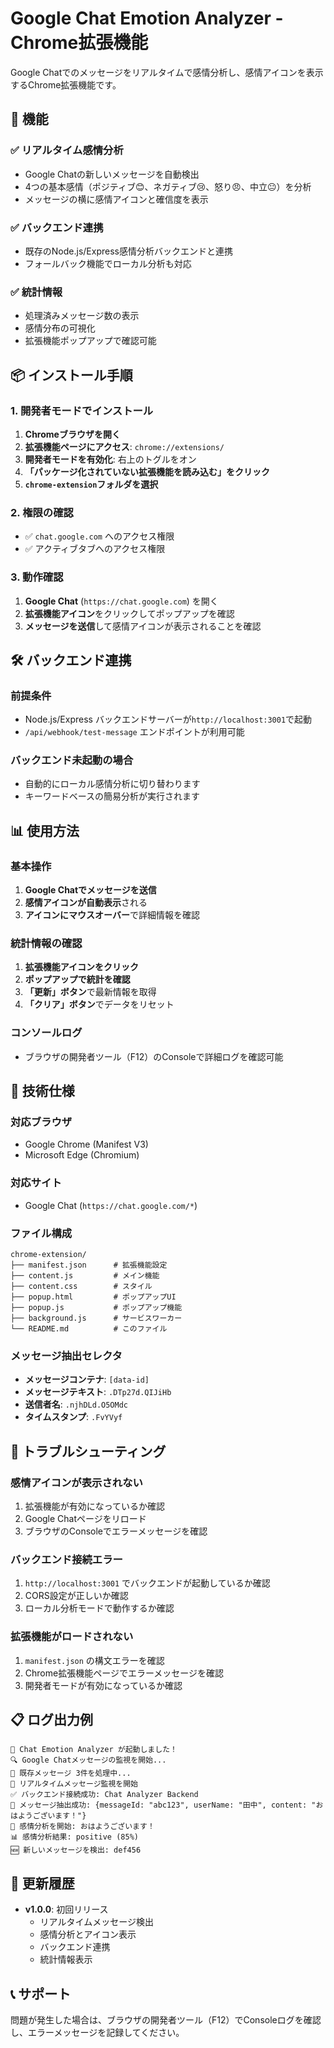 # Google Chat Emotion Analyzer - Chrome拡張機能

Google Chatでのメッセージをリアルタイムで感情分析し、感情アイコンを表示するChrome拡張機能です。

## 🚀 **機能**

### ✅ **リアルタイム感情分析**
- Google Chatの新しいメッセージを自動検出
- 4つの基本感情（ポジティブ😊、ネガティブ😢、怒り😠、中立😐）を分析
- メッセージの横に感情アイコンと確信度を表示

### ✅ **バックエンド連携**
- 既存のNode.js/Express感情分析バックエンドと連携
- フォールバック機能でローカル分析も対応

### ✅ **統計情報**
- 処理済みメッセージ数の表示
- 感情分布の可視化
- 拡張機能ポップアップで確認可能

## 📦 **インストール手順**

### **1. 開発者モードでインストール**

1. **Chromeブラウザを開く**
2. **拡張機能ページにアクセス**: `chrome://extensions/`
3. **開発者モードを有効化**: 右上のトグルをオン
4. **「パッケージ化されていない拡張機能を読み込む」をクリック**
5. **`chrome-extension`フォルダを選択**

### **2. 権限の確認**
- ✅ `chat.google.com` へのアクセス権限
- ✅ アクティブタブへのアクセス権限

### **3. 動作確認**
1. **Google Chat** (`https://chat.google.com`) を開く
2. **拡張機能アイコン**をクリックしてポップアップを確認
3. **メッセージを送信**して感情アイコンが表示されることを確認

## 🛠️ **バックエンド連携**

### **前提条件**
- Node.js/Express バックエンドサーバーが`http://localhost:3001`で起動
- `/api/webhook/test-message` エンドポイントが利用可能

### **バックエンド未起動の場合**
- 自動的にローカル感情分析に切り替わります
- キーワードベースの簡易分析が実行されます

## 📊 **使用方法**

### **基本操作**
1. **Google Chatでメッセージを送信**
2. **感情アイコンが自動表示**される
3. **アイコンにマウスオーバー**で詳細情報を確認

### **統計情報の確認**
1. **拡張機能アイコンをクリック**
2. **ポップアップで統計を確認**
3. **「更新」ボタン**で最新情報を取得
4. **「クリア」ボタン**でデータをリセット

### **コンソールログ**
- ブラウザの開発者ツール（F12）のConsoleで詳細ログを確認可能

## 🔧 **技術仕様**

### **対応ブラウザ**
- Google Chrome (Manifest V3)
- Microsoft Edge (Chromium)

### **対応サイト**
- Google Chat (`https://chat.google.com/*`)

### **ファイル構成**
```
chrome-extension/
├── manifest.json      # 拡張機能設定
├── content.js         # メイン機能
├── content.css        # スタイル
├── popup.html         # ポップアップUI
├── popup.js           # ポップアップ機能
├── background.js      # サービスワーカー
└── README.md          # このファイル
```

### **メッセージ抽出セレクタ**
- **メッセージコンテナ**: `[data-id]`
- **メッセージテキスト**: `.DTp27d.QIJiHb`
- **送信者名**: `.njhDLd.O5OMdc`
- **タイムスタンプ**: `.FvYVyf`

## 🐛 **トラブルシューティング**

### **感情アイコンが表示されない**
1. 拡張機能が有効になっているか確認
2. Google Chatページをリロード
3. ブラウザのConsoleでエラーメッセージを確認

### **バックエンド接続エラー**
1. `http://localhost:3001` でバックエンドが起動しているか確認
2. CORS設定が正しいか確認
3. ローカル分析モードで動作するか確認

### **拡張機能がロードされない**
1. `manifest.json` の構文エラーを確認
2. Chrome拡張機能ページでエラーメッセージを確認
3. 開発者モードが有効になっているか確認

## 📋 **ログ出力例**

```
🚀 Chat Emotion Analyzer が起動しました！
🔍 Google Chatメッセージの監視を開始...
📝 既存メッセージ 3件を処理中...
👀 リアルタイムメッセージ監視を開始
✅ バックエンド接続成功: Chat Analyzer Backend
💬 メッセージ抽出成功: {messageId: "abc123", userName: "田中", content: "おはようございます！"}
🧠 感情分析を開始: おはようございます！
📊 感情分析結果: positive (85%)
🆕 新しいメッセージを検出: def456
```

## 🔄 **更新履歴**

- **v1.0.0**: 初回リリース
  - リアルタイムメッセージ検出
  - 感情分析とアイコン表示
  - バックエンド連携
  - 統計情報表示

## 📞 **サポート**

問題が発生した場合は、ブラウザの開発者ツール（F12）でConsoleログを確認し、エラーメッセージを記録してください。
